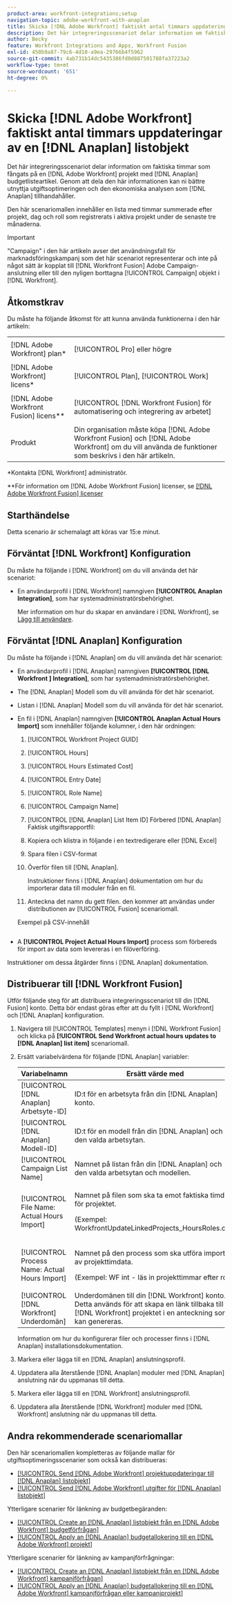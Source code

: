 ```yaml
---
product-area: workfront-integrations;setup
navigation-topic: adobe-workfront-with-anaplan
title: Skicka [!DNL Adobe Workfront] faktiskt antal timmars uppdateringar av en [!DNL Anaplan] listobjekt
description: Det här integreringsscenariot delar information om faktiska timmar som fångats på en [!DNL Adobe Workfront] projekt med [!DNL Anaplan] budgetlisteartikel. Genom att dela den här informationen kan ni bättre utnyttja utgiftsoptimeringen och den ekonomiska analysen som [!DNL Anaplan] tillhandahåller.
author: Becky
feature: Workfront Integrations and Apps, Workfront Fusion
exl-id: 450b9a87-79c6-4d10-a9ea-29766b4f5962
source-git-commit: 4ab731b14dc5435386fd0d887501788fa37223a2
workflow-type: tm+mt
source-wordcount: '651'
ht-degree: 0%

---
```


# Skicka [!DNL Adobe Workfront] faktiskt antal timmars uppdateringar av en [!DNL Anaplan] listobjekt

Det här integreringsscenariot delar information om faktiska timmar som fångats på en [!DNL Adobe Workfront] projekt med [!DNL Anaplan] budgetlisteartikel. Genom att dela den här informationen kan ni bättre utnyttja utgiftsoptimeringen och den ekonomiska analysen som [!DNL Anaplan] tillhandahåller.

Den här scenariomallen innehåller en lista med timmar summerade efter projekt, dag och roll som registrerats i aktiva projekt under de senaste tre månaderna.

>[!IMPORTANT]
>
>&quot;Campaign&quot; i den här artikeln avser det användningsfall för marknadsföringskampanj som det här scenariot representerar och inte på något sätt är kopplat till [!DNL Workfront Fusion] Adobe Campaign-anslutning eller till den nyligen borttagna [!UICONTROL Campaign] objekt i [!DNL Workfront].

## Åtkomstkrav

Du måste ha följande åtkomst för att kunna använda funktionerna i den här artikeln:

<table style="table-layout:auto"> 
 <col> 
 <col> 
 <tbody> 
  <tr> 
   <td role="rowheader">[!DNL Adobe Workfront] plan*</td> 
   <td> <p>[!UICONTROL Pro] eller högre</p> </td> 
  </tr> 
  <tr data-mc-conditions=""> 
   <td role="rowheader">[!DNL Adobe Workfront] licens*</td> 
   <td> <p>[!UICONTROL Plan], [!UICONTROL Work]</p> </td> 
  </tr> 
  <tr> 
   <td role="rowheader">[!DNL Adobe Workfront Fusion] licens**</td> 
   <td> <p>[!UICONTROL [!DNL Workfront Fusion] för automatisering och integrering av arbetet] </p> </td> 
  </tr> 
  <tr> 
   <td role="rowheader">Produkt</td> 
   <td>Din organisation måste köpa [!DNL Adobe Workfront Fusion] och [!DNL Adobe Workfront] om du vill använda de funktioner som beskrivs i den här artikeln.</td> 
  </tr> 
 </tbody> 
</table>

&#42;Kontakta [!DNL Workfront] administratör.

&#42;&#42;För information om [!DNL Adobe Workfront Fusion] licenser, se [[!DNL Adobe Workfront Fusion] licenser](../../workfront-fusion/get-started/license-automation-vs-integration.md)

## Starthändelse

Detta scenario är schemalagt att köras var 15:e minut.

## Förväntat [!DNL Workfront] Konfiguration

Du måste ha följande i [!DNL Workfront] om du vill använda det här scenariot:

* En användarprofil i [!DNL Workfront] namngiven **[!UICONTROL Anaplan Integration]**, som har systemadministratörsbehörighet.

   Mer information om hur du skapar en användare i [!DNL Workfront], se [Lägg till användare](../../administration-and-setup/add-users/create-and-manage-users/add-users.md).

## Förväntat [!DNL Anaplan] Konfiguration

Du måste ha följande i [!DNL Anaplan] om du vill använda det här scenariot:

* En användarprofil i [!DNL Anaplan] namngiven **[!UICONTROL [!DNL Workfront ] Integration]**, som har systemadministratörsbehörighet.
* The [!DNL Anaplan] Modell som du vill använda för det här scenariot.
* Listan i [!DNL Anaplan] Modell som du vill använda för det här scenariot.
* En fil i [!DNL Anaplan] namngiven **[!UICONTROL Anaplan Actual Hours Import]** som innehåller följande kolumner, i den här ordningen:

   1. [!UICONTROL Workfront Project GUID]

   2. [!UICONTROL Hours]

   3. [!UICONTROL Hours Estimated Cost]

   4. [!UICONTROL Entry Date]

   5. [!UICONTROL Role Name]

   6. [!UICONTROL Campaign Name]

   7. [!UICONTROL [!DNL Anaplan] List Item ID]
   Förbered [!DNL Anaplan] Faktisk utgiftsrapportfil:

   1. Kopiera och klistra in följande i en textredigerare eller [!DNL Excel]
   1. Spara filen i CSV-format
   1. Överför filen till [!DNL Anaplan].

      Instruktioner finns i [!DNL Anaplan] dokumentation om hur du importerar data till moduler från en fil.

   1. Anteckna det namn du gett filen. den kommer att användas under distributionen av [!UICONTROL Fusion] scenariomall.

   Exempel på CSV-innehåll

   <!-- [Copy](javascript:void(0);) -->
   <pre></pre>

* A **[!UICONTROL Project Actual Hours Import]** process som förbereds för import av data som levereras i en filöverföring.

Instruktioner om dessa åtgärder finns i [!DNL Anaplan] dokumentation.

## Distribuerar till [!DNL Workfront Fusion]

Utför följande steg för att distribuera integreringsscenariot till din [!DNL Fusion] konto. Detta bör endast göras efter att du fyllt i [!DNL Workfront] och [!DNL Anaplan] konfiguration.

1. Navigera till [!UICONTROL Templates] menyn i [!DNL Workfront Fusion] och klicka på **[!UICONTROL Send Workfront actual hours updates to [!DNL Anaplan] list item]** scenariomall.
1. Ersätt variabelvärdena för följande [!DNL Anaplan] variabler:

   <table style="table-layout:auto"> 
    <col> 
    </col> 
    <col> 
    </col> 
    <thead> 
     <tr> 
      <th>Variabelnamn</th> 
      <th>Ersätt värde med</th> 
     </tr> 
    </thead> 
    <tbody> 
     <tr> 
      <td role="rowheader">[!UICONTROL [!DNL Anaplan] Arbetsyte-ID]</td> 
      <td>ID:t för en arbetsyta från din [!DNL Anaplan] konto.</td> 
     </tr> 
     <tr> 
      <td role="rowheader">[!UICONTROL [!DNL Anaplan] Modell-ID] </td> 
      <td>ID:t för en modell från din [!DNL Anaplan] och den valda arbetsytan.</td> 
     </tr> 
     <tr> 
      <td role="rowheader">[!UICONTROL Campaign List Name]</td> 
      <td>Namnet på listan från din [!DNL Anaplan] och den valda arbetsytan och modellen.</td> 
     </tr> 
     <tr> 
      <td role="rowheader">[!UICONTROL File Name: Actual Hours Import]</td> 
      <td> <p>Namnet på filen som ska ta emot faktiska timdata för projektet.</p> <p> (Exempel: WorkfrontUpdateLinkedProjects_HoursRoles.csv) </p> </td> 
     </tr> 
     <tr> 
      <td role="rowheader">[!UICONTROL Process Name: Actual Hours Import]</td> 
      <td> <p>Namnet på den process som ska utföra importen av projekttimdata.</p> <p>(Exempel: WF int - läs in projekttimmar efter roll)</p> </td> 
     </tr> 
     <tr> 
      <td role="rowheader">[!UICONTROL [!DNL Workfront] Underdomän]</td> 
      <td>Underdomänen till din [!DNL Workfront] konto. Detta används för att skapa en länk tillbaka till [!DNL Workfront] projektet i en anteckning som kan genereras.</td> 
     </tr> 
    </tbody> 
   </table>

   Information om hur du konfigurerar filer och processer finns i [!DNL Anaplan] installationsdokumentation.

1. Markera eller lägga till en [!DNL Anaplan] anslutningsprofil.
1. Uppdatera alla återstående [!DNL Anaplan] moduler med [!DNL Anaplan] anslutning när du uppmanas till detta.
1. Markera eller lägga till en [!DNL Workfront] anslutningsprofil.
1. Uppdatera alla återstående [!DNL Workfront] moduler med [!DNL Workfront] anslutning när du uppmanas till detta.

## Andra rekommenderade scenariomallar

Den här scenariomallen kompletteras av följande mallar för utgiftsoptimeringsscenarier som också kan distribueras:

* [[!UICONTROL Send [!DNL Adobe Workfront] projektuppdateringar till [!DNL Anaplan] listobjekt]](../../workfront-integrations-and-apps/adobe-workfront-with-anaplan/send-workfront-project-updates-to-anaplan-list-item.md)
* [[!UICONTROL Send [!DNL Adobe Workfront] utgifter för [!DNL Anaplan] listobjekt]](../../workfront-integrations-and-apps/adobe-workfront-with-anaplan/send-workfront-project-expenses-to-anaplan-list-item.md)

Ytterligare scenarier för länkning av budgetbegäranden:

* [[!UICONTROL Create an [!DNL Anaplan] listobjekt från en [!DNL Adobe Workfront] budgetförfrågan]](../../workfront-integrations-and-apps/adobe-workfront-with-anaplan/create-an-anaplan-list-item-from-a-workfront-budget-request.md)
* [[!UICONTROL Apply an [!DNL Anaplan] budgetallokering till en [!DNL Adobe Workfront] projekt]](../../workfront-integrations-and-apps/adobe-workfront-with-anaplan/apply-anaplan-budget-allocation-to-workfront-projects.md)

Ytterligare scenarier för länkning av kampanjförfrågningar:

* [[!UICONTROL Create an [!DNL Anaplan] listobjekt från en [!DNL Adobe Workfront] kampanjförfrågan]](../../workfront-integrations-and-apps/adobe-workfront-with-anaplan/create-an-anaplan-list-item-from-a-workfront-campaign-request.md)
* [[!UICONTROL Apply an [!DNL Anaplan] budgetallokering till en [!DNL Adobe Workfront] kampanjförfrågan eller kampanjprojekt]](../../workfront-integrations-and-apps/adobe-workfront-with-anaplan/apply-anaplan-budget-allocation-to-workfront-campaign-requests-and-projects.md)
